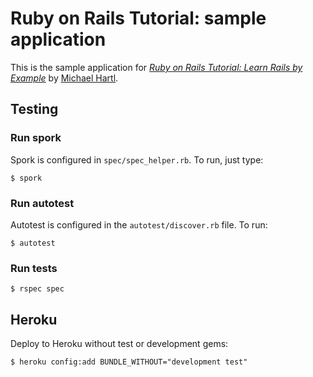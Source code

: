 # Ruby on Rails Tutorial: sample application

This is the sample application for [*Ruby on Rails Tutorial: Learn Rails by Example*](http://railstutorial.org/) by [Michael Hartl](http://michaelhartl.com/).

## Testing

### Run spork

Spork is configured in `spec/spec_helper.rb`. To run, just type:

    $ spork

### Run autotest

Autotest is configured in the `autotest/discover.rb` file. To run:

    $ autotest

### Run tests

    $ rspec spec

## Heroku

Deploy to Heroku without test or development gems:

    $ heroku config:add BUNDLE_WITHOUT="development test"